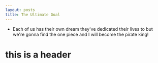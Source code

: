 ```yaml
---
layout: posts
title: The Ultimate Goal
---
```


- Each of us has their own dream they've dedicated their lives to but we're gonna find the one piece and I will become the pirate king!

# this is a header
